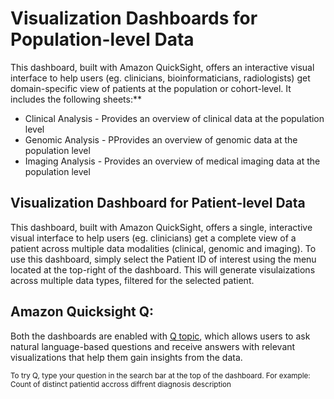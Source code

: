 # Visualization Dashboards for Population-level Data

<!-- **HCLS customers are constantly striving to find ways of improving clinical health outcomes of a defined group of individuals for Population Health Management(PHM). Possessing and analyzing data allows providers to identify the greatest needs of the patient population. For example, if the majority of a patient population is suffering from a particular disease, say diabetes, obesity and also the corresponding social determinants of health. PHM allows providers to predict and identify patients at risk for hospital admissions, allows providers to create patient-specific care plans, and helps providers understand their patient population health trends.** -->


This dashboard, built with Amazon QuickSight, offers an interactive visual interface to help users (eg. clinicians, bioinformaticians, radiologists) get domain-specific view of patients at the population or cohort-level. It includes the following sheets:**

* Clinical Analysis - Provides an overview of clinical data at the population level
* Genomic Analysis - PProvides an overview of genomic data at the population level
* Imaging Analysis - Provides an overview of medical imaging data at the population level


## Visualization Dashboard for Patient-level Data

<!-- **HCLS customers are seeing a rapid growth in patient-level data size and diversity, that include genomic, clinical, medical imaging, medical claims, and sensor data. While multimodal data offers a comprehensive view that can improve patient outcomes and care, analyzing multiple modalities at scale is challenging, preventing customers from adopting multimodal analytics for precision health applications.** -->


This dashboard, built with Amazon QuickSight, offers a single, interactive visual interface to help users (eg. clinicians) get a complete view of a patient across multiple data modalities (clinical, genomic and imaging). To use this dashboard, simply select the Patient ID of interest using the menu located at the top-right of the dashboard. This will generate visulaizations across multiple data types, filtered for the selected patient.


## Amazon Quicksight Q:

Both the dashboards are enabled with [Q topic](https://docs.aws.amazon.com/quicksight/latest/user/working-with-quicksight-q.html), which allows users to ask natural language-based questions and receive answers with relevant visualizations that help them gain insights from the data.


<sub>To try Q, type your question in the search bar at the top of the dashboard. 
For example: Count of distinct patientid accross diffrent diagnosis description </sub>